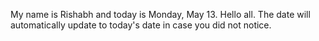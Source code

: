My name is Rishabh and today is Monday, May 13. Hello all. The date will automatically update to today's date in case you did not notice.
